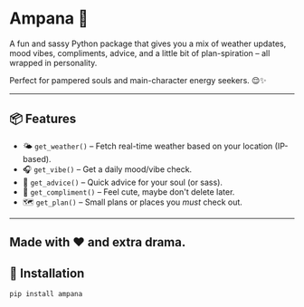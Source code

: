 # Ampana 💅

A fun and sassy Python package that gives you a mix of weather updates, mood vibes, compliments, advice, and a little bit of plan-spiration – all wrapped in personality.

Perfect for pampered souls and main-character energy seekers. 😌✨

---

## 📦 Features

- 🌤 `get_weather()` – Fetch real-time weather based on your location (IP-based).
- 🎧 `get_vibe()` – Get a daily mood/vibe check.
- 🧠 `get_advice()` – Quick advice for your soul (or sass).
- 💖 `get_compliment()` – Feel cute, maybe don't delete later.
- 🗺️ `get_plan()` – Small plans or places you _must_ check out.

---

## Made with ❤️ and extra drama.

## 🚀 Installation

```bash
pip install ampana

```
